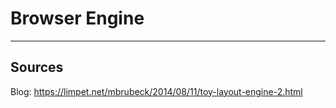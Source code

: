 # Browser Engine 
<hr>

## Sources 
Blog: https://limpet.net/mbrubeck/2014/08/11/toy-layout-engine-2.html